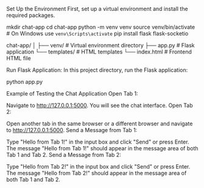 Set Up the Environment
First, set up a virtual environment and install the required packages.

mkdir chat-app
cd chat-app
python -m venv venv
source venv/bin/activate  # On Windows use `venv\Scripts\activate`
pip install flask flask-socketio

chat-app/
│
├── venv/                   # Virtual environment directory
├── app.py                  # Flask application
└── templates/              # HTML templates
    └── index.html          # Frontend HTML file


Run Flask Application:
In this project directory, run the Flask application:

python app.py

Example of Testing the Chat Application
Open Tab 1:

Navigate to http://127.0.0.1:5000.
You will see the chat interface.
Open Tab 2:

Open another tab in the same browser or a different browser and navigate to http://127.0.0.1:5000.
Send a Message from Tab 1:

Type "Hello from Tab 1!" in the input box and click "Send" or press Enter.
The message "Hello from Tab 1!" should appear in the message area of both Tab 1 and Tab 2.
Send a Message from Tab 2:

Type "Hello from Tab 2!" in the input box and click "Send" or press Enter.
The message "Hello from Tab 2!" should appear in the message area of both Tab 1 and Tab 2.
